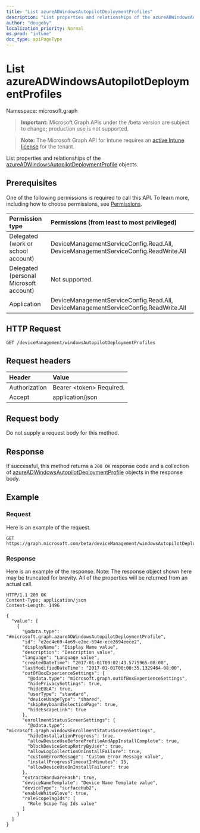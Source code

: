 ```yaml
---
title: "List azureADWindowsAutopilotDeploymentProfiles"
description: "List properties and relationships of the azureADWindowsAutopilotDeploymentProfile objects."
author: "dougeby"
localization_priority: Normal
ms.prod: "intune"
doc_type: apiPageType
---
```


# List azureADWindowsAutopilotDeploymentProfiles

Namespace: microsoft.graph

> **Important:** Microsoft Graph APIs under the /beta version are subject to change; production use is not supported.

> **Note:** The Microsoft Graph API for Intune requires an [active Intune license](https://go.microsoft.com/fwlink/?linkid=839381) for the tenant.

List properties and relationships of the [azureADWindowsAutopilotDeploymentProfile](../resources/intune-enrollment-azureadwindowsautopilotdeploymentprofile.md) objects.

## Prerequisites
One of the following permissions is required to call this API. To learn more, including how to choose permissions, see [Permissions](/graph/permissions-reference).

|Permission type|Permissions (from least to most privileged)|
|:---|:---|
|Delegated (work or school account)|DeviceManagementServiceConfig.Read.All, DeviceManagementServiceConfig.ReadWrite.All|
|Delegated (personal Microsoft account)|Not supported.|
|Application|DeviceManagementServiceConfig.Read.All, DeviceManagementServiceConfig.ReadWrite.All|

## HTTP Request
<!-- {
  "blockType": "ignored"
}
-->
``` http
GET /deviceManagement/windowsAutopilotDeploymentProfiles
```

## Request headers
|Header|Value|
|:---|:---|
|Authorization|Bearer &lt;token&gt; Required.|
|Accept|application/json|

## Request body
Do not supply a request body for this method.

## Response
If successful, this method returns a `200 OK` response code and a collection of [azureADWindowsAutopilotDeploymentProfile](../resources/intune-enrollment-azureadwindowsautopilotdeploymentprofile.md) objects in the response body.

## Example

### Request
Here is an example of the request.
``` http
GET https://graph.microsoft.com/beta/deviceManagement/windowsAutopilotDeploymentProfiles
```

### Response
Here is an example of the response. Note: The response object shown here may be truncated for brevity. All of the properties will be returned from an actual call.
``` http
HTTP/1.1 200 OK
Content-Type: application/json
Content-Length: 1496

{
  "value": [
    {
      "@odata.type": "#microsoft.graph.azureADWindowsAutopilotDeploymentProfile",
      "id": "e2ec4e69-4e69-e2ec-694e-ece2694eece2",
      "displayName": "Display Name value",
      "description": "Description value",
      "language": "Language value",
      "createdDateTime": "2017-01-01T00:02:43.5775965-08:00",
      "lastModifiedDateTime": "2017-01-01T00:00:35.1329464-08:00",
      "outOfBoxExperienceSettings": {
        "@odata.type": "microsoft.graph.outOfBoxExperienceSettings",
        "hidePrivacySettings": true,
        "hideEULA": true,
        "userType": "standard",
        "deviceUsageType": "shared",
        "skipKeyboardSelectionPage": true,
        "hideEscapeLink": true
      },
      "enrollmentStatusScreenSettings": {
        "@odata.type": "microsoft.graph.windowsEnrollmentStatusScreenSettings",
        "hideInstallationProgress": true,
        "allowDeviceUseBeforeProfileAndAppInstallComplete": true,
        "blockDeviceSetupRetryByUser": true,
        "allowLogCollectionOnInstallFailure": true,
        "customErrorMessage": "Custom Error Message value",
        "installProgressTimeoutInMinutes": 15,
        "allowDeviceUseOnInstallFailure": true
      },
      "extractHardwareHash": true,
      "deviceNameTemplate": "Device Name Template value",
      "deviceType": "surfaceHub2",
      "enableWhiteGlove": true,
      "roleScopeTagIds": [
        "Role Scope Tag Ids value"
      ]
    }
  ]
}
```




